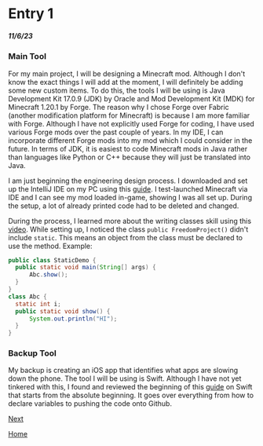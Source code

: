 # Entry 1
##### 11/6/23

### Main Tool
For my main project, I will be designing a Minecraft mod. Although I don't know the exact things I will add at the moment, I will definitely be adding some new custom items. To do this, the tools I will be using is  Java Development Kit 17.0.9 (JDK) by Oracle and Mod Development Kit (MDK) for Minecraft 1.20.1 by Forge.
The reason why I chose Forge over Fabric (another modification platform for Minecraft) is because I am more familiar with Forge. Although I have not explicitly used Forge for coding, I have used various Forge mods over the past couple of years. In my IDE, I can incorporate different Forge mods into my mod which I could consider in the future. In terms of JDK, it is easiest to code Minecraft mods in Java rather than languages like Python or C++ because they will just be translated into Java.

I am just beginning the engineering design process. I downloaded and set up the IntelliJ IDE on my PC using this [guide](https://www.youtube.com/watch?v=55qUIf3GMss). I test-launched Minecraft via IDE and I can see my mod loaded in-game, showing I was all set up. During the setup, a lot of already printed code had to be deleted and changed.

During the process, I learned more about the writing classes skill using this [video](https://www.youtube.com/watch?v=-TxHjyC8WY4&t=191s). While setting up, I noticed the class `public FreedomProject()` didn't include `static`. This means an object from the class must be declared to use the method. Example:
  ```java
  public class StaticDemo {
    public static void main(String[] args) {
        Abc.show();
    }
}
class Abc {
    static int i;
    public static void show() {
        System.out.println("HI");
    }
}
  ```
### Backup Tool
My backup is creating an iOS app that identifies what apps are slowing down the phone. The tool I will be using is Swift.
Although I have not yet tinkered with this, I found and reviewed the beginning of this [guide](https://www.youtube.com/watch?v=CwA1VWP0Ldw) on Swift that starts from the absolute beginning. It goes over everything from how to declare variables to pushing the code onto Github.

[Next](entry02.md)

[Home](../README.md)

